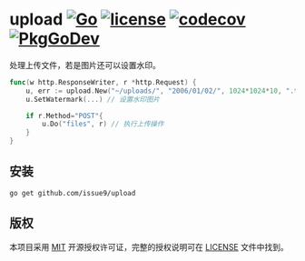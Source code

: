 upload
[![Go](https://github.com/issue9/upload/workflows/Go/badge.svg)](https://github.com/issue9/upload/actions?query=workflow%3AGo)
[![license](https://img.shields.io/badge/license-MIT-brightgreen.svg?style=flat)](https://opensource.org/licenses/MIT)
[![codecov](https://codecov.io/gh/issue9/upload/branch/master/graph/badge.svg)](https://codecov.io/gh/issue9/upload)
[![PkgGoDev](https://pkg.go.dev/badge/github.com/issue9/upload)](https://pkg.go.dev/github.com/issue9/upload)
======

处理上传文件，若是图片还可以设置水印。

```go
func(w http.ResponseWriter, r *http.Request) {
    u, err := upload.New("~/uploads/", "2006/01/02/", 1024*1024*10, ".txt", ".jpg", ".png")
    u.SetWatermark(...) // 设置水印图片

    if r.Method="POST"{
        u.Do("files", r) // 执行上传操作
    }
}
```

安装
----

```shell
go get github.com/issue9/upload
```

版权
----

本项目采用 [MIT](https://opensource.org/licenses/MIT) 开源授权许可证，完整的授权说明可在 [LICENSE](LICENSE) 文件中找到。
